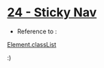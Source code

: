 # [24 - Sticky Nav](https://mayfulq.github.io/JavaScript30/task24/index.html)

- Reference to :

 [Element.classList](https://developer.mozilla.org/zh-CN/docs/Web/API/Element/classList)


  :)